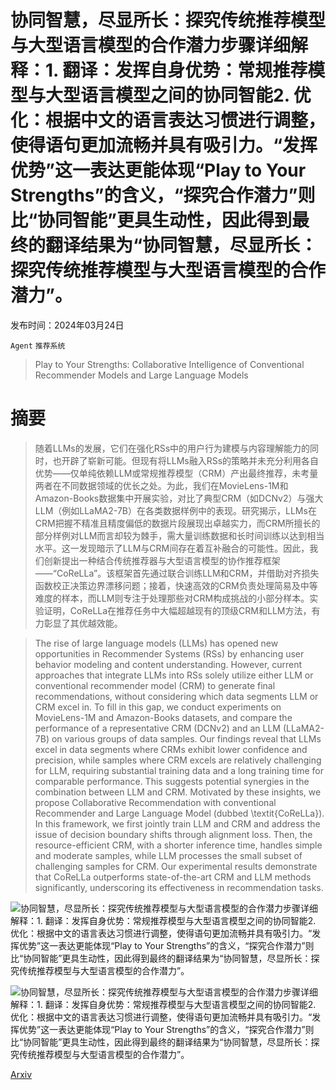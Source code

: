 # 协同智慧，尽显所长：探究传统推荐模型与大型语言模型的合作潜力步骤详细解释：1. 翻译：发挥自身优势：常规推荐模型与大型语言模型之间的协同智能2. 优化：根据中文的语言表达习惯进行调整，使得语句更加流畅并具有吸引力。“发挥优势”这一表达更能体现“Play to Your Strengths”的含义，“探究合作潜力”则比“协同智能”更具生动性，因此得到最终的翻译结果为“协同智慧，尽显所长：探究传统推荐模型与大型语言模型的合作潜力”。

发布时间：2024年03月24日

`Agent` `推荐系统`

> Play to Your Strengths: Collaborative Intelligence of Conventional Recommender Models and Large Language Models

# 摘要

> 随着LLMs的发展，它们在强化RSs中的用户行为建模与内容理解能力的同时，也开辟了崭新可能。但现有将LLMs融入RSs的策略并未充分利用各自优势——仅单纯依赖LLM或常规推荐模型（CRM）产出最终推荐，未考量两者在不同数据领域的优长之处。为此，我们在MovieLens-1M和Amazon-Books数据集中开展实验，对比了典型CRM（如DCNv2）与强大LLM（例如LLaMA2-7B）在各类数据样例中的表现。研究揭示，LLMs在CRM把握不精准且精度偏低的数据片段展现出卓越实力，而CRM所擅长的部分样例对LLM而言却较为棘手，需大量训练数据和长时间训练以达到相当水平。这一发现暗示了LLM与CRM间存在着互补融合的可能性。因此，我们创新提出一种结合传统推荐器与大型语言模型的协作推荐框架——“CoReLLa”。该框架首先通过联合训练LLM和CRM，并借助对齐损失函数校正决策边界漂移问题；接着，快速高效的CRM负责处理简易及中等难度的样本，而LLM则专注于处理那些对CRM构成挑战的小部分样本。实验证明，CoReLLa在推荐任务中大幅超越现有的顶级CRM和LLM方法，有力彰显了其优越效能。

> The rise of large language models (LLMs) has opened new opportunities in Recommender Systems (RSs) by enhancing user behavior modeling and content understanding. However, current approaches that integrate LLMs into RSs solely utilize either LLM or conventional recommender model (CRM) to generate final recommendations, without considering which data segments LLM or CRM excel in. To fill in this gap, we conduct experiments on MovieLens-1M and Amazon-Books datasets, and compare the performance of a representative CRM (DCNv2) and an LLM (LLaMA2-7B) on various groups of data samples. Our findings reveal that LLMs excel in data segments where CRMs exhibit lower confidence and precision, while samples where CRM excels are relatively challenging for LLM, requiring substantial training data and a long training time for comparable performance. This suggests potential synergies in the combination between LLM and CRM. Motivated by these insights, we propose Collaborative Recommendation with conventional Recommender and Large Language Model (dubbed \textit{CoReLLa}). In this framework, we first jointly train LLM and CRM and address the issue of decision boundary shifts through alignment loss. Then, the resource-efficient CRM, with a shorter inference time, handles simple and moderate samples, while LLM processes the small subset of challenging samples for CRM. Our experimental results demonstrate that CoReLLa outperforms state-of-the-art CRM and LLM methods significantly, underscoring its effectiveness in recommendation tasks.

![协同智慧，尽显所长：探究传统推荐模型与大型语言模型的合作潜力步骤详细解释：1. 翻译：发挥自身优势：常规推荐模型与大型语言模型之间的协同智能2. 优化：根据中文的语言表达习惯进行调整，使得语句更加流畅并具有吸引力。“发挥优势”这一表达更能体现“Play to Your Strengths”的含义，“探究合作潜力”则比“协同智能”更具生动性，因此得到最终的翻译结果为“协同智慧，尽显所长：探究传统推荐模型与大型语言模型的合作潜力”。](../../../paper_images/2403.16378/x1.png)

![协同智慧，尽显所长：探究传统推荐模型与大型语言模型的合作潜力步骤详细解释：1. 翻译：发挥自身优势：常规推荐模型与大型语言模型之间的协同智能2. 优化：根据中文的语言表达习惯进行调整，使得语句更加流畅并具有吸引力。“发挥优势”这一表达更能体现“Play to Your Strengths”的含义，“探究合作潜力”则比“协同智能”更具生动性，因此得到最终的翻译结果为“协同智慧，尽显所长：探究传统推荐模型与大型语言模型的合作潜力”。](../../../paper_images/2403.16378/x2.png)

[Arxiv](https://arxiv.org/abs/2403.16378)
